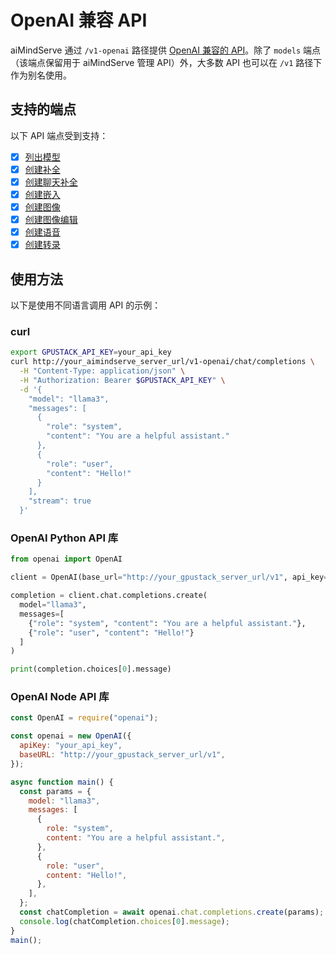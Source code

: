 # OpenAI 兼容 API

aiMindServe 通过 `/v1-openai` 路径提供 [OpenAI 兼容的 API](https://platform.openai.com/docs/api-reference)。除了 `models` 端点（该端点保留用于 aiMindServe 管理 API）外，大多数 API 也可以在 `/v1` 路径下作为别名使用。

## 支持的端点

以下 API 端点受到支持：

- [x] [列出模型](https://platform.openai.com/docs/api-reference/models/list)
- [x] [创建补全](https://platform.openai.com/docs/api-reference/completions/create)
- [x] [创建聊天补全](https://platform.openai.com/docs/api-reference/chat/create)
- [x] [创建嵌入](https://platform.openai.com/docs/api-reference/embeddings/create)
- [x] [创建图像](https://platform.openai.com/docs/api-reference/images/create)
- [x] [创建图像编辑](https://platform.openai.com/docs/api-reference/images/createEdit)
- [x] [创建语音](https://platform.openai.com/docs/api-reference/audio/createSpeech)
- [x] [创建转录](https://platform.openai.com/docs/api-reference/audio/createTranscription)

## 使用方法

以下是使用不同语言调用 API 的示例：

### curl

```bash
export GPUSTACK_API_KEY=your_api_key
curl http://your_aimindserve_server_url/v1-openai/chat/completions \
  -H "Content-Type: application/json" \
  -H "Authorization: Bearer $GPUSTACK_API_KEY" \
  -d '{
    "model": "llama3",
    "messages": [
      {
        "role": "system",
        "content": "You are a helpful assistant."
      },
      {
        "role": "user",
        "content": "Hello!"
      }
    ],
    "stream": true
  }'
```

### OpenAI Python API 库

```python
from openai import OpenAI

client = OpenAI(base_url="http://your_gpustack_server_url/v1", api_key="your_api_key")

completion = client.chat.completions.create(
  model="llama3",
  messages=[
    {"role": "system", "content": "You are a helpful assistant."},
    {"role": "user", "content": "Hello!"}
  ]
)

print(completion.choices[0].message)
```

### OpenAI Node API 库

```javascript
const OpenAI = require("openai");

const openai = new OpenAI({
  apiKey: "your_api_key",
  baseURL: "http://your_gpustack_server_url/v1",
});

async function main() {
  const params = {
    model: "llama3",
    messages: [
      {
        role: "system",
        content: "You are a helpful assistant.",
      },
      {
        role: "user",
        content: "Hello!",
      },
    ],
  };
  const chatCompletion = await openai.chat.completions.create(params);
  console.log(chatCompletion.choices[0].message);
}
main();
``` 